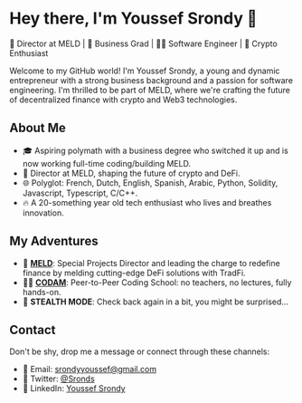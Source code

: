# Hey there, I'm Youssef Srondy 👋

🚀 Director at MELD | 💼 Business Grad | 👨‍💻 Software Engineer | 🔗 Crypto Enthusiast

Welcome to my GitHub world! I'm Youssef Srondy, a young and dynamic entrepreneur with a strong business background and a passion for software engineering. 
I'm thrilled to be part of MELD, where we're crafting the future of decentralized finance with crypto and Web3 technologies.

## About Me

- 🎓 Aspiring polymath with a business degree who switched it up and is now working full-time coding/building MELD. 
- 💼 Director at MELD, shaping the future of crypto and DeFi.
- 🌐 Polyglot: French, Dutch, English, Spanish, Arabic, Python, Solidity, Javascript, Typescript, C/C++.
- 🔥 A 20-something year old tech enthusiast who lives and breathes innovation.

## My Adventures

- 🏦 **[MELD](https://meld.com)**: Special Projects Director and leading the charge to redefine finance by melding cutting-edge DeFi solutions with TradFi.
- 👨‍🎓 **[CODAM](https://codam.nl)**: Peer-to-Peer Coding School: no teachers, no lectures, fully hands-on.
- 🥷 **STEALTH MODE**: Check back again in a bit, you might be surprised... 

## Contact

Don't be shy, drop me a message or connect through these channels:

- 📧 Email: [srondyyoussef@gmail.com](mailto:srondyyoussef@gmail.com)
- 💬 Twitter: [@Sronds](https://twitter.com/Sronds)
- 💼 LinkedIn: [Youssef Srondy](https://www.linkedin.com/in/youssefsrondy)

